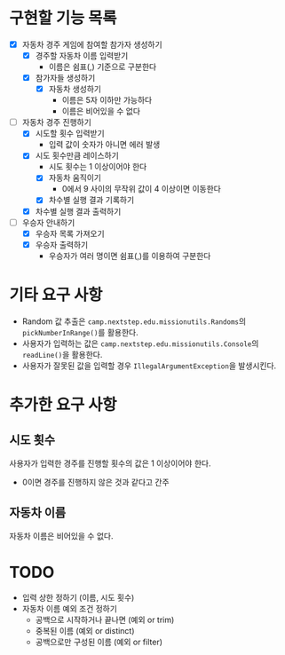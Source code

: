 # 구현할 기능 목록

- [x] 자동차 경주 게임에 참여할 참가자 생성하기
    - [x] 경주할 자동차 이름 입력받기
        - 이름은 쉼표(,) 기준으로 구분한다
    - [x] 참가자들 생성하기
        - [x] 자동차 생성하기
            - 이름은 5자 이하만 가능하다
            - 이름은 비어있을 수 없다
- [ ] 자동차 경주 진행하기
    - [x] 시도할 횟수 입력받기
        - 입력 값이 숫자가 아니면 에러 발생
    - [x] 시도 횟수만큼 레이스하기
        - 시도 횟수는 1 이상이어야 한다
        - [x] 자동차 움직이기
            - 0에서 9 사이의 무작위 값이 4 이상이면 이동한다
        - [x] 차수별 실행 결과 기록하기
    - [x] 차수별 실행 결과 출력하기
- [ ] 우승자 안내하기
    - [x] 우승자 목록 가져오기
    - [x] 우승자 출력하기
        - 우승자가 여러 명이면 쉼표(,)를 이용하여 구분한다

# 기타 요구 사항

- Random 값 추출은 `camp.nextstep.edu.missionutils.Randoms`의 `pickNumberInRange()`를 활용한다.
- 사용자가 입력하는 값은 `camp.nextstep.edu.missionutils.Console`의 `readLine()`을 활용한다.
- 사용자가 잘못된 값을 입력할 경우 `IllegalArgumentException`을 발생시킨다.

# 추가한 요구 사항

## 시도 횟수

사용자가 입력한 경주를 진행할 횟수의 값은 1 이상이어야 한다.

- 0이면 경주를 진행하지 않은 것과 같다고 간주

## 자동차 이름

자동차 이름은 비어있을 수 없다.

# TODO

- 입력 상한 정하기 (이름, 시도 횟수)
- 자동차 이름 예외 조건 정하기
    - 공백으로 시작하거나 끝나면 (예외 or trim)
    - 중복된 이름 (예외 or distinct)
    - 공백으로만 구성된 이름 (예외 or filter)
